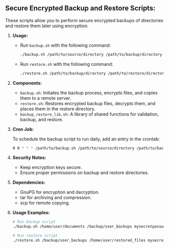 ## Secure Encrypted Backup and Restore Scripts:

These scripts allow you to perform secure encrypted backups of directories and restore them later using encryption.

1. **Usage:**

   - Run `backup.sh` with the following command:
     ```bash
     ./backup.sh /path/to/source/directory /path/to/backup/directory encryption_key days
     ```
   - Run `restore.sh` with the following command:
     ```bash
     ./restore.sh /path/to/backup/directory /path/to/restore/directory decryption_key
     ```

2. **Components:**

   - `backup.sh`: Initiates the backup process, encrypts files, and copies them to a remote server.
   - `restore.sh`: Restores encrypted backup files, decrypts them, and places them in the restore directory.
   - `backup_restore_lib.sh`: A library of shared functions for validation, backup, and restore.

3. **Cron Job:**

   To schedule the backup script to run daily, add an entry in the crontab:
   ```bash
   0 0 * * * /path/to/backup.sh /path/to/source/directory /path/to/backup/directory encryption_key days
4. **Security Notes:**

   - Keep encryption keys secure.
   - Ensure proper permissions on backup and restore directories.
5. **Dependencies:**

   - GnuPG for encryption and decryption.
   - tar for archiving and compression.
   - scp for remote copying.
6.  **Usage Examples:**

    ```bash
    # Run backup script
    ./backup.sh /home/user/documents /backup/user_backups mysecretpassword 7

    # Run restore script
    ./restore.sh /backup/user_backups /home/user/restored_files mysecretpassword
